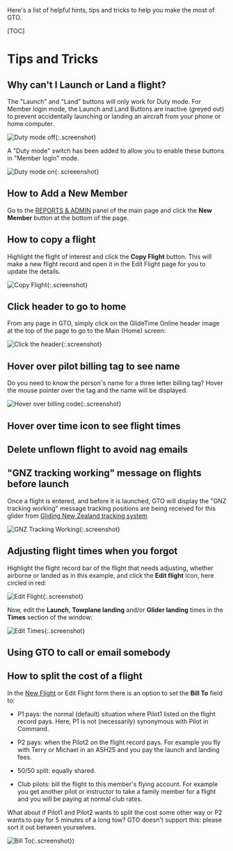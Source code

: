 Here's a list of helpful hints, tips and tricks to help you make the most of GTO.

[TOC]

# Tips and Tricks

## Why can't I Launch or Land a flight?

The "Launch" and "Land" buttons will only work for Duty mode.  For Member login mode, the Launch and Land Buttons are inactive (greyed out) to prevent accidentally launching or landing an aircraft from your phone or home computer.  

![Duty mode off](./assets/images/GTO_Duty_mode_off.png){:.screenshot}

 A "Duty mode" switch has been added to allow you to enable these buttons in "Member login" mode.

 ![Duty mode on](./assets/images/GTO_Duty_mode_on.png){:.screeenshot}

## How to Add a New Member

Go to the [REPORTS & ADMIN](./Reports_admin) panel of the main page and click the **New Member** button at the bottom of the page.

## How to copy a flight

Highlight the flight of interest and click the **Copy Flight** button.  This will make a new flight record and open it in the Edit Flight page for you to update the details.

![Copy Flight](./assets/images/GTO_Copy_Flight.png){:.screenshot}

## Click header to go to home

From any page in GTO, simply click on the GlideTime Online header image at the top of the page to go to the Main (Home) screen:

![Click the header](./assets/images/GTO_Click_Header_Snippet.png){:.screenshot}

## Hover over pilot billing tag to see name

Do you need to know the person's name for a three letter billing tag?  Hover the mouse pointer over the tag and the name will be displayed.

![Hover over billing code](./assets/images/GTO_Hover_Billing_Tag.png){:.screenshot}

## Hover over time icon to see flight times

## Delete unflown flight to avoid nag emails

## "GNZ tracking working" message on flights before launch

Once a flight is entered, and before it is launched, GTO will display the "GNZ tracking working" message tracking positions are being received for this glider from [Gliding New Zealand tracking system](https://gliding.net.nz/tracking)

![GNZ Tracking Working](./assets/images/GTO_GNZ_Tracking_Working.png){:.screenshot}

## Adjusting flight times when you forgot

Highlight the flight record bar of the flight that needs adjusting, whether airborne or landed as in this example, and click the **Edit flight** icon, here circled in red:

![Edit Flight](./assets/images/GTO_GliderLanded-Edit.png){:.screenshot}

Now, edit the **Launch**, **Towplane landing**  and/or **Glider landing** times in the **Times** section of the window:

![Edit Times](./assets/images/GTO_Edit_Towplane_Landing.png){:.screenshot}

## Using GTO to call or email somebody

## How to split the cost of a flight

In the [New Flight](./New_flight.md) or Edit Flight form there is an option to set the **Bill To** field to:

- P1 pays: the normal (default) situation where Pilot1 listed on the flight record pays.  Here, P1 is not (necessarily) synonymous with Pilot in Command.

- P2 pays: when the Pilot2 on the flight record pays.  For example you fly with Terry or Michael in an ASH25 and you pay the launch and landing fees.

- 50/50 split: equally shared.

- Club pilots: bill the flight to this member's flying account.  For example you get another pilot or instructor to take a family member for a flight and you will be paying at normal club rates.

What about if Pilot1 and Pilot2 wants to split the cost some other way or P2 wants to pay for 5 minutes of a long tow?  GTO doesn't support this: please sort it out between yourselves.

![Bill To](./assets/images/GTO_Bill_To.png){:.screenshot})

